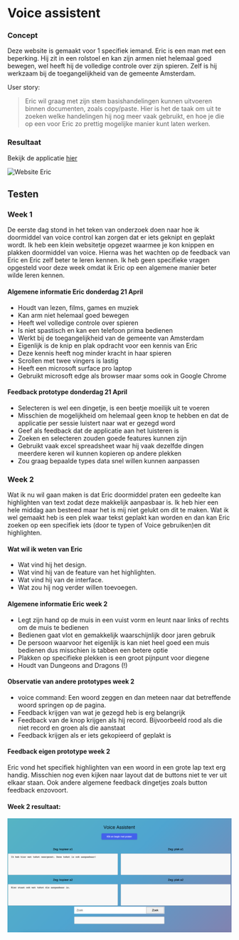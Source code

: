 # Voice assistent

### Concept

Deze website is gemaakt voor 1 specifiek iemand. Eric is een man met een beperking. Hij zit in een rolstoel en kan zijn armen niet helemaal goed bewegen, wel heeft hij de volledige controle over zijn spieren. Zelf is hij werkzaam bij de toegangelijkheid van de gemeente Amsterdam.

User story:

> Eric wil graag met zijn stem basishandelingen kunnen uitvoeren binnen documenten, zoals copy/paste. Hier is het de taak om uit te zoeken welke handelingen hij nog meer vaak gebruikt, en hoe je die op een voor Eric zo prettig mogelijke manier kunt laten werken.

### Resultaat

Bekijk de applicatie [hier](https://fabian-vis.github.io/human-centered-design-2122/)

![Website Eric](img/websiteEric.png)

## Testen

### Week 1

De eerste dag stond in het teken van onderzoek doen naar hoe ik doormiddel van voice control kan zorgen dat er iets geknipt en geplakt wordt. Ik heb een klein websitetje opgezet waarmee je kon knippen en plakken doormiddel van voice. Hierna was het wachten op de feedback van Eric en Eric zelf beter te leren kennen. Ik heb geen specifieke vragen opgesteld voor deze week omdat ik Eric op een algemene manier beter wilde leren kennen.

#### Algemene informatie Eric donderdag 21 April

- Houdt van lezen, films, games en muziek
- Kan arm niet helemaal goed bewegen
- Heeft wel volledige controle over spieren
- Is niet spastisch en kan een telefoon prima bedienen
- Werkt bij de toegangelijkheid van de gemeente van Amsterdam
- Eigenlijk is de knip en plak opdracht voor een kennis van Eric
- Deze kennis heeft nog minder kracht in haar spieren
- Scrollen met twee vingers is lastig
- Heeft een microsoft surface pro laptop
- Gebruikt microsoft edge als browser maar soms ook in Google Chrome

#### Feedback prototype donderdag 21 April

- Selecteren is wel een dingetje, is een beetje moeilijk uit te voeren
- Misschien de mogelijkheid om helemaal geen knop te hebben en dat de applicatie per sessie luistert naar wat er gezegd word
- Geef als feedback dat de applicatie aan het luisteren is
- Zoeken en selecteren zouden goede features kunnen zijn
- Gebruikt vaak excel spreadsheet waar hij vaak dezelfde dingen meerdere keren wil kunnen kopieren op andere plekken
- Zou graag bepaalde types data snel willen kunnen aanpassen

### Week 2

Wat ik nu wil gaan maken is dat Eric doormiddel praten een gedeelte kan highlighten van text zodat deze makkelijk aanpasbaar is. Ik heb hier een hele middag aan besteed maar het is mij niet gelukt om dit te maken. Wat ik wel gemaakt heb is een plek waar tekst geplakt kan worden en dan kan Eric zoeken op een specifiek iets (door te typen of Voice gebruiken)en dit highlighten.

#### Wat wil ik weten van Eric

- Wat vind hij het design.
- Wat vind hij van de feature van het highlighten.
- Wat vind hij van de interface.
- Wat zou hij nog verder willen toevoegen.

#### Algemene informatie Eric week 2

- Legt zijn hand op de muis in een vuist vorm en leunt naar links of rechts om de muis te bedienen
- Bedienen gaat vlot en gemakkelijk waarschijnlijk door jaren gebruik
- De persoon waarvoor het eigenlijk is kan niet heel goed een muis bedienen dus misschien is tabben een betere optie
- Plakken op specifieke plekken is een groot pijnpunt voor diegene
- Houdt van Dungeons and Dragons (!)

#### Observatie van andere prototypes week 2

- voice command: Een woord zeggen en dan meteen naar dat betreffende woord springen op de pagina.
- Feedback krijgen van wat je gezegd heb is erg belangrijk
- Feedback van de knop krijgen als hij record. Bijvoorbeeld rood als die niet record en groen als die aanstaat
- Feedback krijgen als er iets gekopieerd of geplakt is

#### Feedback eigen prototype week 2

Eric vond het specifiek highlighten van een woord in een grote lap text erg handig. Misschien nog even kijken naar layout dat de buttons niet te ver uit elkaar staan. Ook andere algemene feedback dingetjes zoals button feedback enzovoort.

#### Week 2 resultaat:

![Resultaat week 2](img/resultaatweek2.png)
